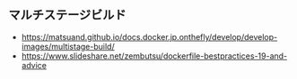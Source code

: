 ## マルチステージビルド

- https://matsuand.github.io/docs.docker.jp.onthefly/develop/develop-images/multistage-build/
- https://www.slideshare.net/zembutsu/dockerfile-bestpractices-19-and-advice
